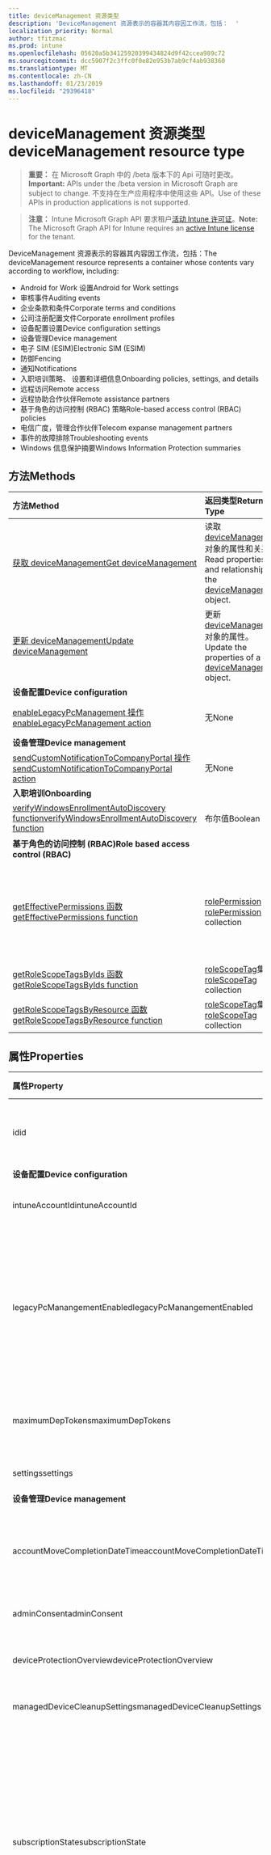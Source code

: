 ```yaml
---
title: deviceManagement 资源类型
description: 'DeviceManagement 资源表示的容器其内容因工作流，包括：  '
localization_priority: Normal
author: tfitzmac
ms.prod: intune
ms.openlocfilehash: 05620a5b34125920399434824d9f42ccea989c72
ms.sourcegitcommit: dcc5907f2c3ffc0f0e82e953b7ab9cf4ab938360
ms.translationtype: MT
ms.contentlocale: zh-CN
ms.lasthandoff: 01/23/2019
ms.locfileid: "29396418"
---
```

# <a name="devicemanagement-resource-type"></a><span data-ttu-id="e0e7d-103">deviceManagement 资源类型</span><span class="sxs-lookup"><span data-stu-id="e0e7d-103">deviceManagement resource type</span></span>

> <span data-ttu-id="e0e7d-104">**重要：** 在 Microsoft Graph 中的 /beta 版本下的 Api 可随时更改。</span><span class="sxs-lookup"><span data-stu-id="e0e7d-104">**Important:** APIs under the /beta version in Microsoft Graph are subject to change.</span></span> <span data-ttu-id="e0e7d-105">不支持在生产应用程序中使用这些 API。</span><span class="sxs-lookup"><span data-stu-id="e0e7d-105">Use of these APIs in production applications is not supported.</span></span>

> <span data-ttu-id="e0e7d-106">**注意：** Intune Microsoft Graph API 要求租户[活动 Intune 许可证](https://go.microsoft.com/fwlink/?linkid=839381)。</span><span class="sxs-lookup"><span data-stu-id="e0e7d-106">**Note:** The Microsoft Graph API for Intune requires an [active Intune license](https://go.microsoft.com/fwlink/?linkid=839381) for the tenant.</span></span>

<span data-ttu-id="e0e7d-107">DeviceManagement 资源表示的容器其内容因工作流，包括：</span><span class="sxs-lookup"><span data-stu-id="e0e7d-107">The deviceManagement resource represents a container whose contents vary according to workflow, including:</span></span>  

- <span data-ttu-id="e0e7d-108">Android for Work 设置</span><span class="sxs-lookup"><span data-stu-id="e0e7d-108">Android for Work settings</span></span>
- <span data-ttu-id="e0e7d-109">审核事件</span><span class="sxs-lookup"><span data-stu-id="e0e7d-109">Auditing events</span></span>
- <span data-ttu-id="e0e7d-110">企业条款和条件</span><span class="sxs-lookup"><span data-stu-id="e0e7d-110">Corporate terms and conditions</span></span> 
- <span data-ttu-id="e0e7d-111">公司注册配置文件</span><span class="sxs-lookup"><span data-stu-id="e0e7d-111">Corporate enrollment profiles</span></span>
- <span data-ttu-id="e0e7d-112">设备配置设置</span><span class="sxs-lookup"><span data-stu-id="e0e7d-112">Device configuration settings</span></span>
- <span data-ttu-id="e0e7d-113">设备管理</span><span class="sxs-lookup"><span data-stu-id="e0e7d-113">Device management</span></span>
- <span data-ttu-id="e0e7d-114">电子 SIM (ESIM)</span><span class="sxs-lookup"><span data-stu-id="e0e7d-114">Electronic SIM (ESIM)</span></span>
- <span data-ttu-id="e0e7d-115">防御</span><span class="sxs-lookup"><span data-stu-id="e0e7d-115">Fencing</span></span>
- <span data-ttu-id="e0e7d-116">通知</span><span class="sxs-lookup"><span data-stu-id="e0e7d-116">Notifications</span></span>
- <span data-ttu-id="e0e7d-117">入职培训策略、 设置和详细信息</span><span class="sxs-lookup"><span data-stu-id="e0e7d-117">Onboarding policies, settings, and details</span></span>
- <span data-ttu-id="e0e7d-118">远程访问</span><span class="sxs-lookup"><span data-stu-id="e0e7d-118">Remote access</span></span>
- <span data-ttu-id="e0e7d-119">远程协助合作伙伴</span><span class="sxs-lookup"><span data-stu-id="e0e7d-119">Remote assistance partners</span></span>
- <span data-ttu-id="e0e7d-120">基于角色的访问控制 (RBAC) 策略</span><span class="sxs-lookup"><span data-stu-id="e0e7d-120">Role-based access control (RBAC) policies</span></span>
- <span data-ttu-id="e0e7d-121">电信广度，管理合作伙伴</span><span class="sxs-lookup"><span data-stu-id="e0e7d-121">Telecom expanse management partners</span></span>
- <span data-ttu-id="e0e7d-122">事件的故障排除</span><span class="sxs-lookup"><span data-stu-id="e0e7d-122">Troubleshooting events</span></span>
- <span data-ttu-id="e0e7d-123">Windows 信息保护摘要</span><span class="sxs-lookup"><span data-stu-id="e0e7d-123">Windows Information Protection summaries</span></span>

## <a name="methods"></a><span data-ttu-id="e0e7d-124">方法</span><span class="sxs-lookup"><span data-stu-id="e0e7d-124">Methods</span></span>
|<span data-ttu-id="e0e7d-125">方法</span><span class="sxs-lookup"><span data-stu-id="e0e7d-125">Method</span></span>|<span data-ttu-id="e0e7d-126">返回类型</span><span class="sxs-lookup"><span data-stu-id="e0e7d-126">Return Type</span></span>|<span data-ttu-id="e0e7d-127">说明</span><span class="sxs-lookup"><span data-stu-id="e0e7d-127">Description</span></span>|
|:---|:---|:---|
|[<span data-ttu-id="e0e7d-128">获取 deviceManagement</span><span class="sxs-lookup"><span data-stu-id="e0e7d-128">Get deviceManagement</span></span>](../api/intune-shared-devicemanagement-get.md)|<span data-ttu-id="e0e7d-129">读取 [deviceManagement](../resources/intune-shared-devicemanagement.md) 对象的属性和关系。</span><span class="sxs-lookup"><span data-stu-id="e0e7d-129">Read properties and relationships of the [deviceManagement](../resources/intune-shared-devicemanagement.md) object.</span></span>|
|[<span data-ttu-id="e0e7d-130">更新 deviceManagement</span><span class="sxs-lookup"><span data-stu-id="e0e7d-130">Update deviceManagement</span></span>](../api/intune-shared-devicemanagement-update.md)|<span data-ttu-id="e0e7d-131">更新 [deviceManagement](../resources/intune-shared-devicemanagement.md) 对象的属性。</span><span class="sxs-lookup"><span data-stu-id="e0e7d-131">Update the properties of a [deviceManagement](../resources/intune-shared-devicemanagement.md) object.</span></span>|
|<span data-ttu-id="e0e7d-132">**设备配置**</span><span class="sxs-lookup"><span data-stu-id="e0e7d-132">**Device configuration**</span></span>|
|[<span data-ttu-id="e0e7d-133">enableLegacyPcManagement 操作</span><span class="sxs-lookup"><span data-stu-id="e0e7d-133">enableLegacyPcManagement action</span></span>](../api/intune-shared-devicemanagement-enablelegacypcmanagement.md)|<span data-ttu-id="e0e7d-134">无</span><span class="sxs-lookup"><span data-stu-id="e0e7d-134">None</span></span>|<span data-ttu-id="e0e7d-135">尚未记录</span><span class="sxs-lookup"><span data-stu-id="e0e7d-135">Not yet documented</span></span>|
|<span data-ttu-id="e0e7d-136">**设备管理**</span><span class="sxs-lookup"><span data-stu-id="e0e7d-136">**Device management**</span></span>|
|[<span data-ttu-id="e0e7d-137">sendCustomNotificationToCompanyPortal 操作</span><span class="sxs-lookup"><span data-stu-id="e0e7d-137">sendCustomNotificationToCompanyPortal action</span></span>](../api/intune-shared-devicemanagement-sendcustomnotificationtocompanyportal.md)|<span data-ttu-id="e0e7d-138">无</span><span class="sxs-lookup"><span data-stu-id="e0e7d-138">None</span></span>|<span data-ttu-id="e0e7d-139">尚未记录</span><span class="sxs-lookup"><span data-stu-id="e0e7d-139">Not yet documented</span></span>|
|<span data-ttu-id="e0e7d-140">**入职培训**</span><span class="sxs-lookup"><span data-stu-id="e0e7d-140">**Onboarding**</span></span>|
|[<span data-ttu-id="e0e7d-141">verifyWindowsEnrollmentAutoDiscovery function</span><span class="sxs-lookup"><span data-stu-id="e0e7d-141">verifyWindowsEnrollmentAutoDiscovery function</span></span>](../api/intune-shared-devicemanagement-verifywindowsenrollmentautodiscovery.md)|<span data-ttu-id="e0e7d-142">布尔值</span><span class="sxs-lookup"><span data-stu-id="e0e7d-142">Boolean</span></span>|<span data-ttu-id="e0e7d-143">尚未记录</span><span class="sxs-lookup"><span data-stu-id="e0e7d-143">Not yet documented</span></span>|
|<span data-ttu-id="e0e7d-144">**基于角色的访问控制 (RBAC)**</span><span class="sxs-lookup"><span data-stu-id="e0e7d-144">**Role based access control (RBAC)**</span></span>|
|[<span data-ttu-id="e0e7d-145">getEffectivePermissions 函数</span><span class="sxs-lookup"><span data-stu-id="e0e7d-145">getEffectivePermissions function</span></span>](../api/intune-shared-devicemanagement-geteffectivepermissions.md)|<span data-ttu-id="e0e7d-146">[rolePermission](../resources/intune-rbac-rolepermission.md) 集合</span><span class="sxs-lookup"><span data-stu-id="e0e7d-146">[rolePermission](../resources/intune-rbac-rolepermission.md) collection</span></span>|<span data-ttu-id="e0e7d-147">检索当前验证的用户的有效权限</span><span class="sxs-lookup"><span data-stu-id="e0e7d-147">Retrieves the effective permissions of the currently authenticated user</span></span>|
|[<span data-ttu-id="e0e7d-148">getRoleScopeTagsByIds 函数</span><span class="sxs-lookup"><span data-stu-id="e0e7d-148">getRoleScopeTagsByIds function</span></span>](../api/intune-shared-devicemanagement-getrolescopetagsbyids.md)|<span data-ttu-id="e0e7d-149">[roleScopeTag](../resources/intune-rbac-rolescopetag.md)集合</span><span class="sxs-lookup"><span data-stu-id="e0e7d-149">[roleScopeTag](../resources/intune-rbac-rolescopetag.md) collection</span></span>|<span data-ttu-id="e0e7d-150">尚未记录</span><span class="sxs-lookup"><span data-stu-id="e0e7d-150">Not yet documented</span></span>|
|[<span data-ttu-id="e0e7d-151">getRoleScopeTagsByResource 函数</span><span class="sxs-lookup"><span data-stu-id="e0e7d-151">getRoleScopeTagsByResource function</span></span>](../api/intune-shared-devicemanagement-getrolescopetagsbyresource.md)|<span data-ttu-id="e0e7d-152">[roleScopeTag](../resources/intune-rbac-rolescopetag.md)集合</span><span class="sxs-lookup"><span data-stu-id="e0e7d-152">[roleScopeTag](../resources/intune-rbac-rolescopetag.md) collection</span></span>|<span data-ttu-id="e0e7d-153">尚未记录</span><span class="sxs-lookup"><span data-stu-id="e0e7d-153">Not yet documented</span></span>|


## <a name="properties"></a><span data-ttu-id="e0e7d-154">属性</span><span class="sxs-lookup"><span data-stu-id="e0e7d-154">Properties</span></span>
|<span data-ttu-id="e0e7d-155">属性</span><span class="sxs-lookup"><span data-stu-id="e0e7d-155">Property</span></span>|<span data-ttu-id="e0e7d-156">类型</span><span class="sxs-lookup"><span data-stu-id="e0e7d-156">Type</span></span>|<span data-ttu-id="e0e7d-157">说明</span><span class="sxs-lookup"><span data-stu-id="e0e7d-157">Description</span></span>|
|:---|:---|:---|
|<span data-ttu-id="e0e7d-158">id</span><span class="sxs-lookup"><span data-stu-id="e0e7d-158">id</span></span>|<span data-ttu-id="e0e7d-159">String</span><span class="sxs-lookup"><span data-stu-id="e0e7d-159">String</span></span>|<span data-ttu-id="e0e7d-160">与设备关联的唯一标识符。</span><span class="sxs-lookup"><span data-stu-id="e0e7d-160">Unique identifier associated with the device.</span></span>|
|<span data-ttu-id="e0e7d-161">**设备配置**</span><span class="sxs-lookup"><span data-stu-id="e0e7d-161">**Device configuration**</span></span>|
|<span data-ttu-id="e0e7d-162">intuneAccountId</span><span class="sxs-lookup"><span data-stu-id="e0e7d-162">intuneAccountId</span></span>|<span data-ttu-id="e0e7d-163">Guid</span><span class="sxs-lookup"><span data-stu-id="e0e7d-163">Guid</span></span>|<span data-ttu-id="e0e7d-164">Intune 帐户 ID 给定租户</span><span class="sxs-lookup"><span data-stu-id="e0e7d-164">Intune Account ID for given tenant</span></span>|
|<span data-ttu-id="e0e7d-165">legacyPcManangementEnabled</span><span class="sxs-lookup"><span data-stu-id="e0e7d-165">legacyPcManangementEnabled</span></span>|<span data-ttu-id="e0e7d-166">Boolean</span><span class="sxs-lookup"><span data-stu-id="e0e7d-166">Boolean</span></span>|<span data-ttu-id="e0e7d-167">若要启用非 MDM 属性托管旧 PC 管理此帐户。</span><span class="sxs-lookup"><span data-stu-id="e0e7d-167">The property to enable Non-MDM managed legacy PC management for this account.</span></span> <span data-ttu-id="e0e7d-168">此属性是只读的。</span><span class="sxs-lookup"><span data-stu-id="e0e7d-168">This property is read-only.</span></span>|
|<span data-ttu-id="e0e7d-169">maximumDepTokens</span><span class="sxs-lookup"><span data-stu-id="e0e7d-169">maximumDepTokens</span></span>|<span data-ttu-id="e0e7d-170">Int32</span><span class="sxs-lookup"><span data-stu-id="e0e7d-170">Int32</span></span>|<span data-ttu-id="e0e7d-171">允许每个租户的 DEP 令牌的最大数量。</span><span class="sxs-lookup"><span data-stu-id="e0e7d-171">Maximum number of DEP tokens allowed per-tenant.</span></span>|
|<span data-ttu-id="e0e7d-172">settings</span><span class="sxs-lookup"><span data-stu-id="e0e7d-172">settings</span></span>|[<span data-ttu-id="e0e7d-173">deviceManagementSettings</span><span class="sxs-lookup"><span data-stu-id="e0e7d-173">deviceManagementSettings</span></span>](../resources/intune-deviceconfig-devicemanagementsettings.md)|<span data-ttu-id="e0e7d-174">帐户级别设置。</span><span class="sxs-lookup"><span data-stu-id="e0e7d-174">Account level settings.</span></span>|
|<span data-ttu-id="e0e7d-175">**设备管理**</span><span class="sxs-lookup"><span data-stu-id="e0e7d-175">**Device management**</span></span>|
|<span data-ttu-id="e0e7d-176">accountMoveCompletionDateTime</span><span class="sxs-lookup"><span data-stu-id="e0e7d-176">accountMoveCompletionDateTime</span></span>|<span data-ttu-id="e0e7d-177">DateTimeOffset</span><span class="sxs-lookup"><span data-stu-id="e0e7d-177">DateTimeOffset</span></span>|<span data-ttu-id="e0e7d-178">日期 & 时间时 scaleunits 之间移动租户数据。</span><span class="sxs-lookup"><span data-stu-id="e0e7d-178">The date & time when tenant data moved between scaleunits.</span></span>|
|<span data-ttu-id="e0e7d-179">adminConsent</span><span class="sxs-lookup"><span data-stu-id="e0e7d-179">adminConsent</span></span>|[<span data-ttu-id="e0e7d-180">adminConsent</span><span class="sxs-lookup"><span data-stu-id="e0e7d-180">adminConsent</span></span>](../resources/intune-devices-adminconsent.md)|<span data-ttu-id="e0e7d-181">管理许可信息。</span><span class="sxs-lookup"><span data-stu-id="e0e7d-181">Admin consent information.</span></span>|
|<span data-ttu-id="e0e7d-182">deviceProtectionOverview</span><span class="sxs-lookup"><span data-stu-id="e0e7d-182">deviceProtectionOverview</span></span>|[<span data-ttu-id="e0e7d-183">deviceProtectionOverview</span><span class="sxs-lookup"><span data-stu-id="e0e7d-183">deviceProtectionOverview</span></span>](../resources/intune-devices-deviceprotectionoverview.md)|<span data-ttu-id="e0e7d-184">设备 protection overview。</span><span class="sxs-lookup"><span data-stu-id="e0e7d-184">Device protection overview.</span></span>|
|<span data-ttu-id="e0e7d-185">managedDeviceCleanupSettings</span><span class="sxs-lookup"><span data-stu-id="e0e7d-185">managedDeviceCleanupSettings</span></span>|[<span data-ttu-id="e0e7d-186">managedDeviceCleanupSettings</span><span class="sxs-lookup"><span data-stu-id="e0e7d-186">managedDeviceCleanupSettings</span></span>](../resources/intune-devices-manageddevicecleanupsettings.md)|<span data-ttu-id="e0e7d-187">设备清理规则</span><span class="sxs-lookup"><span data-stu-id="e0e7d-187">Device cleanup rule</span></span>|
|<span data-ttu-id="e0e7d-188">subscriptionState</span><span class="sxs-lookup"><span data-stu-id="e0e7d-188">subscriptionState</span></span>|[<span data-ttu-id="e0e7d-189">deviceManagementSubscriptionState</span><span class="sxs-lookup"><span data-stu-id="e0e7d-189">deviceManagementSubscriptionState</span></span>](../resources/intune-devices-devicemanagementsubscriptionstate.md)|<span data-ttu-id="e0e7d-190">租户移动设备管理订阅状态。</span><span class="sxs-lookup"><span data-stu-id="e0e7d-190">Tenant mobile device management subscription state.</span></span> <span data-ttu-id="e0e7d-191">可取值为：`pending`、`active`、`warning`、`disabled`、`deleted`、`blocked`、`lockedOut`。</span><span class="sxs-lookup"><span data-stu-id="e0e7d-191">Possible values are: `pending`, `active`, `warning`, `disabled`, `deleted`, `blocked`, `lockedOut`.</span></span>|
|<span data-ttu-id="e0e7d-192">订阅</span><span class="sxs-lookup"><span data-stu-id="e0e7d-192">subscriptions</span></span>|[<span data-ttu-id="e0e7d-193">deviceManagementSubscriptions</span><span class="sxs-lookup"><span data-stu-id="e0e7d-193">deviceManagementSubscriptions</span></span>](../resources/intune-devices-devicemanagementsubscriptions.md)|<span data-ttu-id="e0e7d-194">租户的订阅。</span><span class="sxs-lookup"><span data-stu-id="e0e7d-194">Tenant's Subscription.</span></span> <span data-ttu-id="e0e7d-195">可取值为：`none`、`intune`、`office365`、`intunePremium`、`intune_EDU`、`intune_SMB`。</span><span class="sxs-lookup"><span data-stu-id="e0e7d-195">Possible values are: `none`, `intune`, `office365`, `intunePremium`, `intune_EDU`, `intune_SMB`.</span></span>|
|<span data-ttu-id="e0e7d-196">windowsMalwareOverview</span><span class="sxs-lookup"><span data-stu-id="e0e7d-196">windowsMalwareOverview</span></span>|[<span data-ttu-id="e0e7d-197">windowsMalwareOverview</span><span class="sxs-lookup"><span data-stu-id="e0e7d-197">windowsMalwareOverview</span></span>](../resources/intune-devices-windowsmalwareoverview.md)|<span data-ttu-id="e0e7d-198">恶意软件 overview for windows 设备。</span><span class="sxs-lookup"><span data-stu-id="e0e7d-198">Malware overview for windows devices.</span></span>|
|<span data-ttu-id="e0e7d-199">**入职培训**</span><span class="sxs-lookup"><span data-stu-id="e0e7d-199">**Onboarding**</span></span>|
|<span data-ttu-id="e0e7d-200">intuneBrand</span><span class="sxs-lookup"><span data-stu-id="e0e7d-200">intuneBrand</span></span>|[<span data-ttu-id="e0e7d-201">intuneBrand</span><span class="sxs-lookup"><span data-stu-id="e0e7d-201">intuneBrand</span></span>](../resources/intune-onboarding-intunebrand.md)|<span data-ttu-id="e0e7d-202">intuneBrand 包含在自定义公司门户应用程序以及最终用户网页版门户的外观时使用的数据。</span><span class="sxs-lookup"><span data-stu-id="e0e7d-202">intuneBrand contains data which is used in customizing the appearance of the Company Portal applications as well as the end user web portal.</span></span>|

## <a name="relationships"></a><span data-ttu-id="e0e7d-203">关系</span><span class="sxs-lookup"><span data-stu-id="e0e7d-203">Relationships</span></span>
|<span data-ttu-id="e0e7d-204">关系</span><span class="sxs-lookup"><span data-stu-id="e0e7d-204">Relationship</span></span>|<span data-ttu-id="e0e7d-205">类型</span><span class="sxs-lookup"><span data-stu-id="e0e7d-205">Type</span></span>|<span data-ttu-id="e0e7d-206">说明&nbsp;&nbsp;&nbsp;&nbsp;&nbsp;&nbsp;&nbsp;</span><span class="sxs-lookup"><span data-stu-id="e0e7d-206">Description&nbsp;&nbsp;&nbsp;&nbsp;&nbsp;&nbsp;&nbsp;</span></span>|
|:---|:---|:---|
|<span data-ttu-id="e0e7d-207">**用于 android**</span><span class="sxs-lookup"><span data-stu-id="e0e7d-207">**Android for Work**</span></span>|
|<span data-ttu-id="e0e7d-208">androidDeviceOwnerEnrollmentProfiles</span><span class="sxs-lookup"><span data-stu-id="e0e7d-208">androidDeviceOwnerEnrollmentProfiles</span></span>|<span data-ttu-id="e0e7d-209">[androidDeviceOwnerEnrollmentProfile](../resources/intune-androidforwork-androiddeviceownerenrollmentprofile.md)集合</span><span class="sxs-lookup"><span data-stu-id="e0e7d-209">[androidDeviceOwnerEnrollmentProfile](../resources/intune-androidforwork-androiddeviceownerenrollmentprofile.md) collection</span></span>|<span data-ttu-id="e0e7d-210">Android 设备所有者注册配置文件实体。</span><span class="sxs-lookup"><span data-stu-id="e0e7d-210">Android device owner enrollment profile entities.</span></span>|
|<span data-ttu-id="e0e7d-211">androidForWorkAppConfigurationSchemas</span><span class="sxs-lookup"><span data-stu-id="e0e7d-211">androidForWorkAppConfigurationSchemas</span></span>|<span data-ttu-id="e0e7d-212">[androidForWorkAppConfigurationSchema](../resources/intune-androidforwork-androidforworkappconfigurationschema.md) 集合</span><span class="sxs-lookup"><span data-stu-id="e0e7d-212">[androidForWorkAppConfigurationSchema](../resources/intune-androidforwork-androidforworkappconfigurationschema.md) collection</span></span>|<span data-ttu-id="e0e7d-213">Android for Work 应用配置架构实体。</span><span class="sxs-lookup"><span data-stu-id="e0e7d-213">Android for Work app configuration schema entities.</span></span>|
|<span data-ttu-id="e0e7d-214">androidForWorkEnrollmentProfiles</span><span class="sxs-lookup"><span data-stu-id="e0e7d-214">androidForWorkEnrollmentProfiles</span></span>|<span data-ttu-id="e0e7d-215">[androidForWorkEnrollmentProfile](../resources/intune-androidforwork-androidforworkenrollmentprofile.md) 集合</span><span class="sxs-lookup"><span data-stu-id="e0e7d-215">[androidForWorkEnrollmentProfile](../resources/intune-androidforwork-androidforworkenrollmentprofile.md) collection</span></span>|<span data-ttu-id="e0e7d-216">Android for Work 注册配置文件实体。</span><span class="sxs-lookup"><span data-stu-id="e0e7d-216">Android for Work enrollment profile entities.</span></span>|
|<span data-ttu-id="e0e7d-217">androidForWorkSettings</span><span class="sxs-lookup"><span data-stu-id="e0e7d-217">androidForWorkSettings</span></span>|[<span data-ttu-id="e0e7d-218">androidForWorkSettings</span><span class="sxs-lookup"><span data-stu-id="e0e7d-218">androidForWorkSettings</span></span>](../resources/intune-androidforwork-androidforworksettings.md)|<span data-ttu-id="e0e7d-219">Android for Work 设置单例实体。</span><span class="sxs-lookup"><span data-stu-id="e0e7d-219">The singleton Android for Work settings entity.</span></span>|
|<span data-ttu-id="e0e7d-220">androidManagedStoreAccountEnterpriseSettings</span><span class="sxs-lookup"><span data-stu-id="e0e7d-220">androidManagedStoreAccountEnterpriseSettings</span></span>|[<span data-ttu-id="e0e7d-221">androidManagedStoreAccountEnterpriseSettings</span><span class="sxs-lookup"><span data-stu-id="e0e7d-221">androidManagedStoreAccountEnterpriseSettings</span></span>](../resources/intune-androidforwork-androidmanagedstoreaccountenterprisesettings.md)|<span data-ttu-id="e0e7d-222">Android 托管 singleton 存储帐户企业设置实体。</span><span class="sxs-lookup"><span data-stu-id="e0e7d-222">The singleton Android managed store account enterprise settings entity.</span></span>|
|<span data-ttu-id="e0e7d-223">androidManagedStoreAppConfigurationSchemas</span><span class="sxs-lookup"><span data-stu-id="e0e7d-223">androidManagedStoreAppConfigurationSchemas</span></span>|<span data-ttu-id="e0e7d-224">[androidManagedStoreAppConfigurationSchema](../resources/intune-androidforwork-androidmanagedstoreappconfigurationschema.md)集合</span><span class="sxs-lookup"><span data-stu-id="e0e7d-224">[androidManagedStoreAppConfigurationSchema](../resources/intune-androidforwork-androidmanagedstoreappconfigurationschema.md) collection</span></span>|<span data-ttu-id="e0e7d-225">Android 企业应用程序配置架构实体。</span><span class="sxs-lookup"><span data-stu-id="e0e7d-225">Android Enterprise app configuration schema entities.</span></span>|
|<span data-ttu-id="e0e7d-226">**审核**</span><span class="sxs-lookup"><span data-stu-id="e0e7d-226">**Auditing**</span></span>|
|<span data-ttu-id="e0e7d-227">auditEvents</span><span class="sxs-lookup"><span data-stu-id="e0e7d-227">auditEvents</span></span>|<span data-ttu-id="e0e7d-228">[auditEvent](../resources/intune-auditing-auditevent.md) 集合</span><span class="sxs-lookup"><span data-stu-id="e0e7d-228">[auditEvent](../resources/intune-auditing-auditevent.md) collection</span></span>|<span data-ttu-id="e0e7d-229">审核事件</span><span class="sxs-lookup"><span data-stu-id="e0e7d-229">The Audit Events</span></span>|
|<span data-ttu-id="e0e7d-230">**公司术语**</span><span class="sxs-lookup"><span data-stu-id="e0e7d-230">**Company terms**</span></span>|
|<span data-ttu-id="e0e7d-231">termsAndConditions</span><span class="sxs-lookup"><span data-stu-id="e0e7d-231">termsAndConditions</span></span>|<span data-ttu-id="e0e7d-232">[termsAndConditions](../resources/intune-companyterms-termsandconditions.md) 集合</span><span class="sxs-lookup"><span data-stu-id="e0e7d-232">[termsAndConditions](../resources/intune-companyterms-termsandconditions.md) collection</span></span>|<span data-ttu-id="e0e7d-233">与公司的设备管理关联的条款和条件。</span><span class="sxs-lookup"><span data-stu-id="e0e7d-233">The terms and conditions associated with device management of the company.</span></span>|
|<span data-ttu-id="e0e7d-234">**公司注册**</span><span class="sxs-lookup"><span data-stu-id="e0e7d-234">**Corporate enrollment**</span></span>|
|<span data-ttu-id="e0e7d-235">enrollmentProfiles</span><span class="sxs-lookup"><span data-stu-id="e0e7d-235">enrollmentProfiles</span></span>|<span data-ttu-id="e0e7d-236">[enrollmentProfile](../resources/intune-enrollment-enrollmentprofile.md)集合</span><span class="sxs-lookup"><span data-stu-id="e0e7d-236">[enrollmentProfile](../resources/intune-enrollment-enrollmentprofile.md) collection</span></span>|<span data-ttu-id="e0e7d-237">注册配置文件。</span><span class="sxs-lookup"><span data-stu-id="e0e7d-237">The enrollment profiles.</span></span>|
|<span data-ttu-id="e0e7d-238">importedAppleDeviceIdentities</span><span class="sxs-lookup"><span data-stu-id="e0e7d-238">importedAppleDeviceIdentities</span></span>|<span data-ttu-id="e0e7d-239">[importedAppleDeviceIdentity](../resources/intune-enrollment-importedappledeviceidentity.md)集合</span><span class="sxs-lookup"><span data-stu-id="e0e7d-239">[importedAppleDeviceIdentity](../resources/intune-enrollment-importedappledeviceidentity.md) collection</span></span>|<span data-ttu-id="e0e7d-240">导入的 Apple 设备标识。</span><span class="sxs-lookup"><span data-stu-id="e0e7d-240">The imported Apple device identities.</span></span>|
|<span data-ttu-id="e0e7d-241">importedDeviceIdentities</span><span class="sxs-lookup"><span data-stu-id="e0e7d-241">importedDeviceIdentities</span></span>|<span data-ttu-id="e0e7d-242">[importedDeviceIdentity](../resources/intune-enrollment-importeddeviceidentity.md)集合</span><span class="sxs-lookup"><span data-stu-id="e0e7d-242">[importedDeviceIdentity](../resources/intune-enrollment-importeddeviceidentity.md) collection</span></span>|<span data-ttu-id="e0e7d-243">导入的设备标识。</span><span class="sxs-lookup"><span data-stu-id="e0e7d-243">The imported device identities.</span></span>|
|<span data-ttu-id="e0e7d-244">**设备配置**</span><span class="sxs-lookup"><span data-stu-id="e0e7d-244">**Device configuration**</span></span>|
|<span data-ttu-id="e0e7d-245">advancedThreatProtectionOnboardingStateSummary</span><span class="sxs-lookup"><span data-stu-id="e0e7d-245">advancedThreatProtectionOnboardingStateSummary</span></span>|[<span data-ttu-id="e0e7d-246">advancedThreatProtectionOnboardingStateSummary</span><span class="sxs-lookup"><span data-stu-id="e0e7d-246">advancedThreatProtectionOnboardingStateSummary</span></span>](../resources/intune-deviceconfig-advancedthreatprotectiononboardingstatesummary.md)|<span data-ttu-id="e0e7d-247">此帐户 ATP 入职培训状态摘要状态。</span><span class="sxs-lookup"><span data-stu-id="e0e7d-247">The summary state of ATP onboarding state for this account.</span></span>|
|<span data-ttu-id="e0e7d-248">cartToClassAssociations</span><span class="sxs-lookup"><span data-stu-id="e0e7d-248">cartToClassAssociations</span></span>|<span data-ttu-id="e0e7d-249">[cartToClassAssociation](../resources/intune-deviceconfig-carttoclassassociation.md)集合</span><span class="sxs-lookup"><span data-stu-id="e0e7d-249">[cartToClassAssociation](../resources/intune-deviceconfig-carttoclassassociation.md) collection</span></span>|<span data-ttu-id="e0e7d-250">类关联到购物车。</span><span class="sxs-lookup"><span data-stu-id="e0e7d-250">The Cart To Class Associations.</span></span>|
|<span data-ttu-id="e0e7d-251">deviceCompliancePolicies</span><span class="sxs-lookup"><span data-stu-id="e0e7d-251">deviceCompliancePolicies</span></span>|<span data-ttu-id="e0e7d-252">[deviceCompliancePolicy](../resources/intune-deviceconfig-devicecompliancepolicy.md) 集合</span><span class="sxs-lookup"><span data-stu-id="e0e7d-252">[deviceCompliancePolicy](../resources/intune-deviceconfig-devicecompliancepolicy.md) collection</span></span>|<span data-ttu-id="e0e7d-253">设备符合性策略。</span><span class="sxs-lookup"><span data-stu-id="e0e7d-253">The device compliance policies.</span></span>|
|<span data-ttu-id="e0e7d-254">deviceCompliancePolicyDeviceStateSummary</span><span class="sxs-lookup"><span data-stu-id="e0e7d-254">deviceCompliancePolicyDeviceStateSummary</span></span>|[<span data-ttu-id="e0e7d-255">deviceCompliancePolicyDeviceStateSummary</span><span class="sxs-lookup"><span data-stu-id="e0e7d-255">deviceCompliancePolicyDeviceStateSummary</span></span>](../resources/intune-deviceconfig-devicecompliancepolicydevicestatesummary.md)|<span data-ttu-id="e0e7d-256">此帐户的设备符合性状态摘要。</span><span class="sxs-lookup"><span data-stu-id="e0e7d-256">The device compliance state summary for this account.</span></span>|
|<span data-ttu-id="e0e7d-257">deviceCompliancePolicySettingStateSummaries</span><span class="sxs-lookup"><span data-stu-id="e0e7d-257">deviceCompliancePolicySettingStateSummaries</span></span>|<span data-ttu-id="e0e7d-258">[deviceCompliancePolicySettingStateSummary](../resources/intune-deviceconfig-devicecompliancepolicysettingstatesummary.md) 集合</span><span class="sxs-lookup"><span data-stu-id="e0e7d-258">[deviceCompliancePolicySettingStateSummary](../resources/intune-deviceconfig-devicecompliancepolicysettingstatesummary.md) collection</span></span>|<span data-ttu-id="e0e7d-259">此帐户的符合性设置的摘要状态。</span><span class="sxs-lookup"><span data-stu-id="e0e7d-259">The summary states of compliance policy settings for this account.</span></span>|
|<span data-ttu-id="e0e7d-260">deviceConfigurationConflictSummary</span><span class="sxs-lookup"><span data-stu-id="e0e7d-260">deviceConfigurationConflictSummary</span></span>|<span data-ttu-id="e0e7d-261">[deviceConfigurationConflictSummary](../resources/intune-deviceconfig-deviceconfigurationconflictsummary.md)集合</span><span class="sxs-lookup"><span data-stu-id="e0e7d-261">[deviceConfigurationConflictSummary](../resources/intune-deviceconfig-deviceconfigurationconflictsummary.md) collection</span></span>|<span data-ttu-id="e0e7d-262">此帐户的冲突状态中的策略的摘要。</span><span class="sxs-lookup"><span data-stu-id="e0e7d-262">Summary of policies in conflict state for this account.</span></span>|
|<span data-ttu-id="e0e7d-263">deviceConfigurationDeviceStateSummaries</span><span class="sxs-lookup"><span data-stu-id="e0e7d-263">deviceConfigurationDeviceStateSummaries</span></span>|[<span data-ttu-id="e0e7d-264">deviceConfigurationDeviceStateSummary</span><span class="sxs-lookup"><span data-stu-id="e0e7d-264">deviceConfigurationDeviceStateSummary</span></span>](../resources/intune-deviceconfig-deviceconfigurationdevicestatesummary.md)|<span data-ttu-id="e0e7d-265">此帐户的设备配置设备状态摘要。</span><span class="sxs-lookup"><span data-stu-id="e0e7d-265">The device configuration device state summary for this account.</span></span>|
|<span data-ttu-id="e0e7d-266">deviceConfigurationRestrictedAppsViolations</span><span class="sxs-lookup"><span data-stu-id="e0e7d-266">deviceConfigurationRestrictedAppsViolations</span></span>|<span data-ttu-id="e0e7d-267">[restrictedAppsViolation](../resources/intune-deviceconfig-restrictedappsviolation.md)集合</span><span class="sxs-lookup"><span data-stu-id="e0e7d-267">[restrictedAppsViolation](../resources/intune-deviceconfig-restrictedappsviolation.md) collection</span></span>|<span data-ttu-id="e0e7d-268">限制为此帐户的应用程序冲突。</span><span class="sxs-lookup"><span data-stu-id="e0e7d-268">Restricted apps violations for this account.</span></span>|
|<span data-ttu-id="e0e7d-269">deviceConfigurations</span><span class="sxs-lookup"><span data-stu-id="e0e7d-269">deviceConfigurations</span></span>|<span data-ttu-id="e0e7d-270">[deviceConfiguration](../resources/intune-deviceconfig-deviceconfiguration.md) 集合</span><span class="sxs-lookup"><span data-stu-id="e0e7d-270">[deviceConfiguration](../resources/intune-deviceconfig-deviceconfiguration.md) collection</span></span>|<span data-ttu-id="e0e7d-271">设备配置。</span><span class="sxs-lookup"><span data-stu-id="e0e7d-271">The device configurations.</span></span>|
|<span data-ttu-id="e0e7d-272">deviceConfigurationUserStateSummaries</span><span class="sxs-lookup"><span data-stu-id="e0e7d-272">deviceConfigurationUserStateSummaries</span></span>|[<span data-ttu-id="e0e7d-273">deviceConfigurationUserStateSummary</span><span class="sxs-lookup"><span data-stu-id="e0e7d-273">deviceConfigurationUserStateSummary</span></span>](../resources/intune-deviceconfig-deviceconfigurationuserstatesummary.md)|<span data-ttu-id="e0e7d-274">设备配置用户状态为此帐户摘要。</span><span class="sxs-lookup"><span data-stu-id="e0e7d-274">The device configuration user state summary for this account.</span></span>|
|<span data-ttu-id="e0e7d-275">iosUpdateStatuses</span><span class="sxs-lookup"><span data-stu-id="e0e7d-275">iosUpdateStatuses</span></span>|<span data-ttu-id="e0e7d-276">[iosUpdateDeviceStatus](../resources/intune-deviceconfig-iosupdatedevicestatus.md) 集合</span><span class="sxs-lookup"><span data-stu-id="e0e7d-276">[iosUpdateDeviceStatus](../resources/intune-deviceconfig-iosupdatedevicestatus.md) collection</span></span>|<span data-ttu-id="e0e7d-277">此帐户的 IOS 软件更新安装状态。</span><span class="sxs-lookup"><span data-stu-id="e0e7d-277">The IOS software update installation statuses for this account.</span></span>|
|<span data-ttu-id="e0e7d-278">ndesConnectors</span><span class="sxs-lookup"><span data-stu-id="e0e7d-278">ndesConnectors</span></span>|<span data-ttu-id="e0e7d-279">[ndesConnector](../resources/intune-deviceconfig-ndesconnector.md)集合</span><span class="sxs-lookup"><span data-stu-id="e0e7d-279">[ndesConnector](../resources/intune-deviceconfig-ndesconnector.md) collection</span></span>|<span data-ttu-id="e0e7d-280">此帐户 Ndes 连接器的集合。</span><span class="sxs-lookup"><span data-stu-id="e0e7d-280">The collection of Ndes connectors for this account.</span></span>|
|<span data-ttu-id="e0e7d-281">softwareUpdateStatusSummary</span><span class="sxs-lookup"><span data-stu-id="e0e7d-281">softwareUpdateStatusSummary</span></span>|[<span data-ttu-id="e0e7d-282">softwareUpdateStatusSummary</span><span class="sxs-lookup"><span data-stu-id="e0e7d-282">softwareUpdateStatusSummary</span></span>](../resources/intune-deviceconfig-softwareupdatestatussummary.md)|<span data-ttu-id="e0e7d-283">软件更新状态摘要。</span><span class="sxs-lookup"><span data-stu-id="e0e7d-283">The software update status summary.</span></span>|
|<span data-ttu-id="e0e7d-284">**设备管理**</span><span class="sxs-lookup"><span data-stu-id="e0e7d-284">**Device management**</span></span>|
|<span data-ttu-id="e0e7d-285">applePushNotificationCertificate</span><span class="sxs-lookup"><span data-stu-id="e0e7d-285">applePushNotificationCertificate</span></span>|[<span data-ttu-id="e0e7d-286">applePushNotificationCertificate</span><span class="sxs-lookup"><span data-stu-id="e0e7d-286">applePushNotificationCertificate</span></span>](../resources/intune-devices-applepushnotificationcertificate.md)|<span data-ttu-id="e0e7d-287">Apple 推送通知证书。</span><span class="sxs-lookup"><span data-stu-id="e0e7d-287">Apple push notification certificate.</span></span>|
|<span data-ttu-id="e0e7d-288">dataSharingConsents</span><span class="sxs-lookup"><span data-stu-id="e0e7d-288">dataSharingConsents</span></span>|<span data-ttu-id="e0e7d-289">[dataSharingConsent](../resources/intune-devices-datasharingconsent.md)集合</span><span class="sxs-lookup"><span data-stu-id="e0e7d-289">[dataSharingConsent](../resources/intune-devices-datasharingconsent.md) collection</span></span>|<span data-ttu-id="e0e7d-290">数据共享同意。</span><span class="sxs-lookup"><span data-stu-id="e0e7d-290">Data sharing consents.</span></span>|
|<span data-ttu-id="e0e7d-291">detectedApps</span><span class="sxs-lookup"><span data-stu-id="e0e7d-291">detectedApps</span></span>|<span data-ttu-id="e0e7d-292">[detectedApp](../resources/intune-devices-detectedapp.md) 集合</span><span class="sxs-lookup"><span data-stu-id="e0e7d-292">[detectedApp](../resources/intune-devices-detectedapp.md) collection</span></span>|<span data-ttu-id="e0e7d-293">检测到与设备关联的应用的列表。</span><span class="sxs-lookup"><span data-stu-id="e0e7d-293">The list of detected apps associated with a device.</span></span>|
|<span data-ttu-id="e0e7d-294">deviceManagementScripts</span><span class="sxs-lookup"><span data-stu-id="e0e7d-294">deviceManagementScripts</span></span>|<span data-ttu-id="e0e7d-295">[deviceManagementScript](../resources/intune-devices-devicemanagementscript.md)集合</span><span class="sxs-lookup"><span data-stu-id="e0e7d-295">[deviceManagementScript](../resources/intune-devices-devicemanagementscript.md) collection</span></span>|<span data-ttu-id="e0e7d-296">设备管理脚本租户相关联的列表。</span><span class="sxs-lookup"><span data-stu-id="e0e7d-296">The list of device management scripts associated with the tenant.</span></span>|
|<span data-ttu-id="e0e7d-297">managedDeviceOverview</span><span class="sxs-lookup"><span data-stu-id="e0e7d-297">managedDeviceOverview</span></span>|[<span data-ttu-id="e0e7d-298">managedDeviceOverview</span><span class="sxs-lookup"><span data-stu-id="e0e7d-298">managedDeviceOverview</span></span>](../resources/intune-devices-manageddeviceoverview.md)|<span data-ttu-id="e0e7d-299">设备概述</span><span class="sxs-lookup"><span data-stu-id="e0e7d-299">Device overview</span></span>|
|<span data-ttu-id="e0e7d-300">managedDevices</span><span class="sxs-lookup"><span data-stu-id="e0e7d-300">managedDevices</span></span>|<span data-ttu-id="e0e7d-301">[managedDevice](../resources/intune-devices-manageddevice.md) 集合</span><span class="sxs-lookup"><span data-stu-id="e0e7d-301">[managedDevice](../resources/intune-devices-manageddevice.md) collection</span></span>|<span data-ttu-id="e0e7d-302">托管设备列表。</span><span class="sxs-lookup"><span data-stu-id="e0e7d-302">The list of managed devices.</span></span>|
|<span data-ttu-id="e0e7d-303">remoteActionAudits</span><span class="sxs-lookup"><span data-stu-id="e0e7d-303">remoteActionAudits</span></span>|<span data-ttu-id="e0e7d-304">[remoteActionAudit](../resources/intune-devices-remoteactionaudit.md)集合</span><span class="sxs-lookup"><span data-stu-id="e0e7d-304">[remoteActionAudit](../resources/intune-devices-remoteactionaudit.md) collection</span></span>|<span data-ttu-id="e0e7d-305">使用租户审核的设备远程操作的列表。</span><span class="sxs-lookup"><span data-stu-id="e0e7d-305">The list of device remote action audits with the tenant.</span></span>|
|<span data-ttu-id="e0e7d-306">windowsMalwareInformation</span><span class="sxs-lookup"><span data-stu-id="e0e7d-306">windowsMalwareInformation</span></span>|<span data-ttu-id="e0e7d-307">[windowsMalwareInformation](../resources/intune-devices-windowsmalwareinformation.md)集合</span><span class="sxs-lookup"><span data-stu-id="e0e7d-307">[windowsMalwareInformation](../resources/intune-devices-windowsmalwareinformation.md) collection</span></span>|<span data-ttu-id="e0e7d-308">受影响的恶意软件为租户中的列表。</span><span class="sxs-lookup"><span data-stu-id="e0e7d-308">The list of affected malware in the tenant.</span></span>|
|<span data-ttu-id="e0e7d-309">**注册**</span><span class="sxs-lookup"><span data-stu-id="e0e7d-309">**Enrollment**</span></span>|
|<span data-ttu-id="e0e7d-310">depOnboardingSettings</span><span class="sxs-lookup"><span data-stu-id="e0e7d-310">depOnboardingSettings</span></span>|<span data-ttu-id="e0e7d-311">[depOnboardingSetting](../resources/intune-enrollment-deponboardingsetting.md)集合</span><span class="sxs-lookup"><span data-stu-id="e0e7d-311">[depOnboardingSetting](../resources/intune-enrollment-deponboardingsetting.md) collection</span></span>|<span data-ttu-id="e0e7d-312">多个 DEP 标记每个租户的此集合。</span><span class="sxs-lookup"><span data-stu-id="e0e7d-312">This collections of multiple DEP tokens per-tenant.</span></span>|
|<span data-ttu-id="e0e7d-313">importedDeviceIdentities</span><span class="sxs-lookup"><span data-stu-id="e0e7d-313">importedDeviceIdentities</span></span>|<span data-ttu-id="e0e7d-314">[importedDeviceIdentity](../resources/intune-enrollment-importeddeviceidentity.md)集合</span><span class="sxs-lookup"><span data-stu-id="e0e7d-314">[importedDeviceIdentity](../resources/intune-enrollment-importeddeviceidentity.md) collection</span></span>|<span data-ttu-id="e0e7d-315">导入的设备标识。</span><span class="sxs-lookup"><span data-stu-id="e0e7d-315">The imported device identities.</span></span>|
|<span data-ttu-id="e0e7d-316">importedWindowsAutopilotDeviceIdentities</span><span class="sxs-lookup"><span data-stu-id="e0e7d-316">importedWindowsAutopilotDeviceIdentities</span></span>|<span data-ttu-id="e0e7d-317">[importedWindowsAutopilotDeviceIdentity](../resources/intune-enrollment-importedwindowsautopilotdeviceidentity.md) 集合</span><span class="sxs-lookup"><span data-stu-id="e0e7d-317">[importedWindowsAutopilotDeviceIdentity](../resources/intune-enrollment-importedwindowsautopilotdeviceidentity.md) collection</span></span>|<span data-ttu-id="e0e7d-318">导入的 Windows AutoPilot 设备的集合。</span><span class="sxs-lookup"><span data-stu-id="e0e7d-318">Collection of imported Windows autopilot devices.</span></span>|
|<span data-ttu-id="e0e7d-319">importedWindowsAutopilotDeviceIdentityUploads</span><span class="sxs-lookup"><span data-stu-id="e0e7d-319">importedWindowsAutopilotDeviceIdentityUploads</span></span>|<span data-ttu-id="e0e7d-320">[importedWindowsAutopilotDeviceIdentityUpload](../resources/intune-enrollment-importedwindowsautopilotdeviceidentityupload.md)集合</span><span class="sxs-lookup"><span data-stu-id="e0e7d-320">[importedWindowsAutopilotDeviceIdentityUpload](../resources/intune-enrollment-importedwindowsautopilotdeviceidentityupload.md) collection</span></span>|<span data-ttu-id="e0e7d-321">Windows 自动执行某些操作设备上载的集合。</span><span class="sxs-lookup"><span data-stu-id="e0e7d-321">Collection of Windows autopilot devices upload.</span></span>|
|<span data-ttu-id="e0e7d-322">windowsAutopilotDeploymentProfiles</span><span class="sxs-lookup"><span data-stu-id="e0e7d-322">windowsAutopilotDeploymentProfiles</span></span>|<span data-ttu-id="e0e7d-323">[windowsAutopilotDeploymentProfile](../resources/intune-enrollment-windowsautopilotdeploymentprofile.md)集合</span><span class="sxs-lookup"><span data-stu-id="e0e7d-323">[windowsAutopilotDeploymentProfile](../resources/intune-enrollment-windowsautopilotdeploymentprofile.md) collection</span></span>|<span data-ttu-id="e0e7d-324">Windows 自动试点部署配置文件</span><span class="sxs-lookup"><span data-stu-id="e0e7d-324">Windows auto pilot deployment profiles</span></span>|
|<span data-ttu-id="e0e7d-325">windowsAutopilotDeviceIdentities</span><span class="sxs-lookup"><span data-stu-id="e0e7d-325">windowsAutopilotDeviceIdentities</span></span>|<span data-ttu-id="e0e7d-326">[windowsAutopilotDeviceIdentity](../resources/intune-enrollment-windowsautopilotdeviceidentity.md)集合</span><span class="sxs-lookup"><span data-stu-id="e0e7d-326">[windowsAutopilotDeviceIdentity](../resources/intune-enrollment-windowsautopilotdeviceidentity.md) collection</span></span>|<span data-ttu-id="e0e7d-327">Windows 自动执行某些操作设备标识包含集合。</span><span class="sxs-lookup"><span data-stu-id="e0e7d-327">The Windows autopilot device identities contained collection.</span></span>|
|<span data-ttu-id="e0e7d-328">windowsAutopilotSettings</span><span class="sxs-lookup"><span data-stu-id="e0e7d-328">windowsAutopilotSettings</span></span>|[<span data-ttu-id="e0e7d-329">windowsAutopilotSettings</span><span class="sxs-lookup"><span data-stu-id="e0e7d-329">windowsAutopilotSettings</span></span>](../resources/intune-enrollment-windowsautopilotsettings.md)|<span data-ttu-id="e0e7d-330">Windows 自动执行某些操作帐户设置。</span><span class="sxs-lookup"><span data-stu-id="e0e7d-330">The Windows autopilot account settings.</span></span>|
|<span data-ttu-id="e0e7d-331">**嵌入的 SIM**</span><span class="sxs-lookup"><span data-stu-id="e0e7d-331">**Embedded SIM**</span></span>|
|<span data-ttu-id="e0e7d-332">embeddedSIMActivationCodePools</span><span class="sxs-lookup"><span data-stu-id="e0e7d-332">embeddedSIMActivationCodePools</span></span>|<span data-ttu-id="e0e7d-333">[embeddedSIMActivationCodePool](../resources/intune-esim-embeddedsimactivationcodepool.md)集合</span><span class="sxs-lookup"><span data-stu-id="e0e7d-333">[embeddedSIMActivationCodePool](../resources/intune-esim-embeddedsimactivationcodepool.md) collection</span></span>|<span data-ttu-id="e0e7d-334">嵌入的 SIM 激活代码池创建的此帐户。</span><span class="sxs-lookup"><span data-stu-id="e0e7d-334">The embedded SIM activation code pools created by this account.</span></span>|
|<span data-ttu-id="e0e7d-335">**防御**</span><span class="sxs-lookup"><span data-stu-id="e0e7d-335">**Fencing**</span></span>|
|<span data-ttu-id="e0e7d-336">managementConditions</span><span class="sxs-lookup"><span data-stu-id="e0e7d-336">managementConditions</span></span>|<span data-ttu-id="e0e7d-337">[managementCondition](../resources/intune-fencing-managementcondition.md)集合</span><span class="sxs-lookup"><span data-stu-id="e0e7d-337">[managementCondition](../resources/intune-fencing-managementcondition.md) collection</span></span>|<span data-ttu-id="e0e7d-338">与公司的设备管理相关的管理条件。</span><span class="sxs-lookup"><span data-stu-id="e0e7d-338">The management conditions associated with device management of the company.</span></span>|
|<span data-ttu-id="e0e7d-339">managementConditionStatements</span><span class="sxs-lookup"><span data-stu-id="e0e7d-339">managementConditionStatements</span></span>|<span data-ttu-id="e0e7d-340">[managementConditionStatement](../resources/intune-fencing-managementconditionstatement.md)集合</span><span class="sxs-lookup"><span data-stu-id="e0e7d-340">[managementConditionStatement](../resources/intune-fencing-managementconditionstatement.md) collection</span></span>|<span data-ttu-id="e0e7d-341">设备管理的公司相关联的管理条件语句。</span><span class="sxs-lookup"><span data-stu-id="e0e7d-341">The management condition statements associated with device management of the company.</span></span>|
|<span data-ttu-id="e0e7d-342">**通知**</span><span class="sxs-lookup"><span data-stu-id="e0e7d-342">**Notifications**</span></span>|
|<span data-ttu-id="e0e7d-343">notificationMessageTemplates</span><span class="sxs-lookup"><span data-stu-id="e0e7d-343">notificationMessageTemplates</span></span>|<span data-ttu-id="e0e7d-344">[notificationMessageTemplate](../resources/intune-notification-notificationmessagetemplate.md) 集合</span><span class="sxs-lookup"><span data-stu-id="e0e7d-344">[notificationMessageTemplate](../resources/intune-notification-notificationmessagetemplate.md) collection</span></span>|<span data-ttu-id="e0e7d-345">通知消息模板。</span><span class="sxs-lookup"><span data-stu-id="e0e7d-345">The Notification Message Templates.</span></span>|
|<span data-ttu-id="e0e7d-346">**入职培训**</span><span class="sxs-lookup"><span data-stu-id="e0e7d-346">**Onboarding**</span></span>|
|<span data-ttu-id="e0e7d-347">conditionalAccessSettings</span><span class="sxs-lookup"><span data-stu-id="e0e7d-347">conditionalAccessSettings</span></span>|[<span data-ttu-id="e0e7d-348">onPremisesConditionalAccessSettings</span><span class="sxs-lookup"><span data-stu-id="e0e7d-348">onPremisesConditionalAccessSettings</span></span>](../resources/intune-onboarding-onpremisesconditionalaccesssettings.md)|<span data-ttu-id="e0e7d-349">Exchange 本地条件访问设置。</span><span class="sxs-lookup"><span data-stu-id="e0e7d-349">The Exchange on premises conditional access settings.</span></span> <span data-ttu-id="e0e7d-350">本地条件访问需要设备注册并符合邮件访问要求</span><span class="sxs-lookup"><span data-stu-id="e0e7d-350">On premises conditional access will require devices to be both enrolled and compliant for mail access</span></span>|
|<span data-ttu-id="e0e7d-351">deviceCategories</span><span class="sxs-lookup"><span data-stu-id="e0e7d-351">deviceCategories</span></span>|<span data-ttu-id="e0e7d-352">[deviceCategory](../resources/intune-shared-devicecategory.md) 集合</span><span class="sxs-lookup"><span data-stu-id="e0e7d-352">[deviceCategory](../resources/intune-shared-devicecategory.md) collection</span></span>|<span data-ttu-id="e0e7d-353">租户的设备类别列表。</span><span class="sxs-lookup"><span data-stu-id="e0e7d-353">The list of device categories with the tenant.</span></span>|
|<span data-ttu-id="e0e7d-354">deviceEnrollmentConfigurations</span><span class="sxs-lookup"><span data-stu-id="e0e7d-354">deviceEnrollmentConfigurations</span></span>|<span data-ttu-id="e0e7d-355">[deviceEnrollmentConfiguration](../resources/intune-onboarding-deviceenrollmentconfiguration.md) 集合</span><span class="sxs-lookup"><span data-stu-id="e0e7d-355">[deviceEnrollmentConfiguration](../resources/intune-onboarding-deviceenrollmentconfiguration.md) collection</span></span>|<span data-ttu-id="e0e7d-356">设备注册配置列表</span><span class="sxs-lookup"><span data-stu-id="e0e7d-356">The list of device enrollment configurations</span></span>|
|<span data-ttu-id="e0e7d-357">deviceManagementPartners</span><span class="sxs-lookup"><span data-stu-id="e0e7d-357">deviceManagementPartners</span></span>|<span data-ttu-id="e0e7d-358">[deviceManagementPartner](../resources/intune-onboarding-devicemanagementpartner.md) 集合</span><span class="sxs-lookup"><span data-stu-id="e0e7d-358">[deviceManagementPartner](../resources/intune-onboarding-devicemanagementpartner.md) collection</span></span>|<span data-ttu-id="e0e7d-359">由租户配置的设备管理合作伙伴列表。</span><span class="sxs-lookup"><span data-stu-id="e0e7d-359">The list of Device Management Partners configured by the tenant.</span></span>|
|<span data-ttu-id="e0e7d-360">exchangeConnectors</span><span class="sxs-lookup"><span data-stu-id="e0e7d-360">exchangeConnectors</span></span>|<span data-ttu-id="e0e7d-361">[deviceManagementExchangeConnector](../resources/intune-onboarding-devicemanagementexchangeconnector.md) 集合</span><span class="sxs-lookup"><span data-stu-id="e0e7d-361">[deviceManagementExchangeConnector](../resources/intune-onboarding-devicemanagementexchangeconnector.md) collection</span></span>|<span data-ttu-id="e0e7d-362">由租户配置的 Exchange 连接器列表。</span><span class="sxs-lookup"><span data-stu-id="e0e7d-362">The list of Exchange Connectors configured by the tenant.</span></span>|
|<span data-ttu-id="e0e7d-363">exchangeOnPremisesPolicies</span><span class="sxs-lookup"><span data-stu-id="e0e7d-363">exchangeOnPremisesPolicies</span></span>|<span data-ttu-id="e0e7d-364">[deviceManagementExchangeOnPremisesPolicy](../resources/intune-onboarding-devicemanagementexchangeonpremisespolicy.md)集合</span><span class="sxs-lookup"><span data-stu-id="e0e7d-364">[deviceManagementExchangeOnPremisesPolicy](../resources/intune-onboarding-devicemanagementexchangeonpremisespolicy.md) collection</span></span>|<span data-ttu-id="e0e7d-365">由租户配置 Exchange 上 Premisis 策略的列表。</span><span class="sxs-lookup"><span data-stu-id="e0e7d-365">The list of Exchange On Premisis policies configured by the tenant.</span></span>|
|<span data-ttu-id="e0e7d-366">exchangeOnPremisesPolicy</span><span class="sxs-lookup"><span data-stu-id="e0e7d-366">exchangeOnPremisesPolicy</span></span>|[<span data-ttu-id="e0e7d-367">deviceManagementExchangeOnPremisesPolicy</span><span class="sxs-lookup"><span data-stu-id="e0e7d-367">deviceManagementExchangeOnPremisesPolicy</span></span>](../resources/intune-onboarding-devicemanagementexchangeonpremisespolicy.md)|<span data-ttu-id="e0e7d-368">用于控制对本地 Exchange 的移动设备访问策略</span><span class="sxs-lookup"><span data-stu-id="e0e7d-368">The policy which controls mobile device access to Exchange On Premises</span></span>|
|<span data-ttu-id="e0e7d-369">mobileThreatDefenseConnectors</span><span class="sxs-lookup"><span data-stu-id="e0e7d-369">mobileThreatDefenseConnectors</span></span>|<span data-ttu-id="e0e7d-370">[mobileThreatDefenseConnector](../resources/intune-onboarding-mobilethreatdefenseconnector.md) 集合</span><span class="sxs-lookup"><span data-stu-id="e0e7d-370">[mobileThreatDefenseConnector](../resources/intune-onboarding-mobilethreatdefenseconnector.md) collection</span></span>|<span data-ttu-id="e0e7d-371">由租户配置的移动威胁防护连接器列表。</span><span class="sxs-lookup"><span data-stu-id="e0e7d-371">The list of Mobile threat Defense connectors configured by the tenant.</span></span>|
|<span data-ttu-id="e0e7d-372">**远程访问**</span><span class="sxs-lookup"><span data-stu-id="e0e7d-372">**Remote access**</span></span>|
|<span data-ttu-id="e0e7d-373">userPfxCertificates</span><span class="sxs-lookup"><span data-stu-id="e0e7d-373">userPfxCertificates</span></span>|<span data-ttu-id="e0e7d-374">[userPFXCertificate](../resources/intune-raimportcerts-userpfxcertificate.md)集合</span><span class="sxs-lookup"><span data-stu-id="e0e7d-374">[userPFXCertificate](../resources/intune-raimportcerts-userpfxcertificate.md) collection</span></span>|<span data-ttu-id="e0e7d-375">PFX 证书与用户关联的集合。</span><span class="sxs-lookup"><span data-stu-id="e0e7d-375">Collection of PFX certificates associated with a user.</span></span>|
|<span data-ttu-id="e0e7d-376">**远程协助**</span><span class="sxs-lookup"><span data-stu-id="e0e7d-376">**Remote assistance**</span></span>|
|<span data-ttu-id="e0e7d-377">remoteAssistancePartners</span><span class="sxs-lookup"><span data-stu-id="e0e7d-377">remoteAssistancePartners</span></span>|<span data-ttu-id="e0e7d-378">[remoteAssistancePartner](../resources/intune-remoteassistance-remoteassistancepartner.md) 集合</span><span class="sxs-lookup"><span data-stu-id="e0e7d-378">[remoteAssistancePartner](../resources/intune-remoteassistance-remoteassistancepartner.md) collection</span></span>|<span data-ttu-id="e0e7d-379">远程帮助合作伙伴。</span><span class="sxs-lookup"><span data-stu-id="e0e7d-379">The remote assist partners.</span></span>|
|<span data-ttu-id="e0e7d-380">**基于角色的访问控制 (RBAC)**</span><span class="sxs-lookup"><span data-stu-id="e0e7d-380">**Role based access control (RBAC)**</span></span>|
|<span data-ttu-id="e0e7d-381">resourceOperations</span><span class="sxs-lookup"><span data-stu-id="e0e7d-381">resourceOperations</span></span>|<span data-ttu-id="e0e7d-382">[resourceOperation](../resources/intune-rbac-resourceoperation.md) 集合</span><span class="sxs-lookup"><span data-stu-id="e0e7d-382">[resourceOperation](../resources/intune-rbac-resourceoperation.md) collection</span></span>|<span data-ttu-id="e0e7d-383">资源操作。</span><span class="sxs-lookup"><span data-stu-id="e0e7d-383">The Resource Operations.</span></span>|
|<span data-ttu-id="e0e7d-384">roleAssignments</span><span class="sxs-lookup"><span data-stu-id="e0e7d-384">roleAssignments</span></span>|<span data-ttu-id="e0e7d-385">[deviceAndAppManagementRoleAssignment](../resources/intune-rbac-deviceandappmanagementroleassignment.md) 集合</span><span class="sxs-lookup"><span data-stu-id="e0e7d-385">[deviceAndAppManagementRoleAssignment](../resources/intune-rbac-deviceandappmanagementroleassignment.md) collection</span></span>|<span data-ttu-id="e0e7d-386">角色分配。</span><span class="sxs-lookup"><span data-stu-id="e0e7d-386">The Role Assignments.</span></span>|
|<span data-ttu-id="e0e7d-387">roleDefinitions</span><span class="sxs-lookup"><span data-stu-id="e0e7d-387">roleDefinitions</span></span>|<span data-ttu-id="e0e7d-388">[roleDefinition](../resources/intune-rbac-roledefinition.md) 集合</span><span class="sxs-lookup"><span data-stu-id="e0e7d-388">[roleDefinition](../resources/intune-rbac-roledefinition.md) collection</span></span>|<span data-ttu-id="e0e7d-389">角色定义。</span><span class="sxs-lookup"><span data-stu-id="e0e7d-389">The Role Definitions.</span></span>|
|<span data-ttu-id="e0e7d-390">roleScopeTags</span><span class="sxs-lookup"><span data-stu-id="e0e7d-390">roleScopeTags</span></span>|<span data-ttu-id="e0e7d-391">[roleScopeTag](../resources/intune-rbac-rolescopetag.md)集合</span><span class="sxs-lookup"><span data-stu-id="e0e7d-391">[roleScopeTag](../resources/intune-rbac-rolescopetag.md) collection</span></span>|<span data-ttu-id="e0e7d-392">角色作用域标记。</span><span class="sxs-lookup"><span data-stu-id="e0e7d-392">The Role Scope Tags.</span></span>|
|<span data-ttu-id="e0e7d-393">**电信支出管理 （项目）**</span><span class="sxs-lookup"><span data-stu-id="e0e7d-393">**Telecom expense management (TEM)**</span></span>|
|<span data-ttu-id="e0e7d-394">telecomExpenseManagementPartners</span><span class="sxs-lookup"><span data-stu-id="e0e7d-394">telecomExpenseManagementPartners</span></span>|<span data-ttu-id="e0e7d-395">[telecomExpenseManagementPartner](../resources/intune-tem-telecomexpensemanagementpartner.md) 集合</span><span class="sxs-lookup"><span data-stu-id="e0e7d-395">[telecomExpenseManagementPartner](../resources/intune-tem-telecomexpensemanagementpartner.md) collection</span></span>|<span data-ttu-id="e0e7d-396">电信费用管理合作伙伴。</span><span class="sxs-lookup"><span data-stu-id="e0e7d-396">The telecom expense management partners.</span></span>|
|<span data-ttu-id="e0e7d-397">**疑难解答**</span><span class="sxs-lookup"><span data-stu-id="e0e7d-397">**Troubleshooting**</span></span>|
|<span data-ttu-id="e0e7d-398">troubleshootingEvents</span><span class="sxs-lookup"><span data-stu-id="e0e7d-398">troubleshootingEvents</span></span>|<span data-ttu-id="e0e7d-399">[deviceManagementTroubleshootingEvent](../resources/intune-troubleshooting-devicemanagementtroubleshootingevent.md) 集合</span><span class="sxs-lookup"><span data-stu-id="e0e7d-399">[deviceManagementTroubleshootingEvent](../resources/intune-troubleshooting-devicemanagementtroubleshootingevent.md) collection</span></span>|<span data-ttu-id="e0e7d-400">租户的故障排除事件列表。</span><span class="sxs-lookup"><span data-stu-id="e0e7d-400">The list of troubleshooting events for the tenant.</span></span>|
|<span data-ttu-id="e0e7d-401">**Windows 信息保护**</span><span class="sxs-lookup"><span data-stu-id="e0e7d-401">**Windows Information Protection**</span></span>|
|<span data-ttu-id="e0e7d-402">intuneBrandingProfiles</span><span class="sxs-lookup"><span data-stu-id="e0e7d-402">intuneBrandingProfiles</span></span>|<span data-ttu-id="e0e7d-403">[intuneBrandingProfile](../resources/intune-wip-intunebrandingprofile.md)集合</span><span class="sxs-lookup"><span data-stu-id="e0e7d-403">[intuneBrandingProfile](../resources/intune-wip-intunebrandingprofile.md) collection</span></span>|<span data-ttu-id="e0e7d-404">Intune 品牌目标设定为 AAD 组配置文件</span><span class="sxs-lookup"><span data-stu-id="e0e7d-404">Intune branding profiles targeted to AAD groups</span></span>|
|<span data-ttu-id="e0e7d-405">windowsInformationProtectionAppLearningSummaries</span><span class="sxs-lookup"><span data-stu-id="e0e7d-405">windowsInformationProtectionAppLearningSummaries</span></span>|<span data-ttu-id="e0e7d-406">[windowsInformationProtectionAppLearningSummary](../resources/intune-wip-windowsinformationprotectionapplearningsummary.md) 集合</span><span class="sxs-lookup"><span data-stu-id="e0e7d-406">[windowsInformationProtectionAppLearningSummary](../resources/intune-wip-windowsinformationprotectionapplearningsummary.md) collection</span></span>|<span data-ttu-id="e0e7d-407">Windows 信息保护应用学习摘要。</span><span class="sxs-lookup"><span data-stu-id="e0e7d-407">The windows information protection app learning summaries.</span></span>|
|<span data-ttu-id="e0e7d-408">windowsInformationProtectionNetworkLearningSummaries</span><span class="sxs-lookup"><span data-stu-id="e0e7d-408">windowsInformationProtectionNetworkLearningSummaries</span></span>|<span data-ttu-id="e0e7d-409">[windowsInformationProtectionNetworkLearningSummary](../resources/intune-wip-windowsinformationprotectionnetworklearningsummary.md) 集合</span><span class="sxs-lookup"><span data-stu-id="e0e7d-409">[windowsInformationProtectionNetworkLearningSummary](../resources/intune-wip-windowsinformationprotectionnetworklearningsummary.md) collection</span></span>|<span data-ttu-id="e0e7d-410">Windows 信息保护网络学习摘要。</span><span class="sxs-lookup"><span data-stu-id="e0e7d-410">The windows information protection network learning summaries.</span></span>|


## <a name="json-representation"></a><span data-ttu-id="e0e7d-411">JSON 表示形式</span><span class="sxs-lookup"><span data-stu-id="e0e7d-411">JSON Representation</span></span>
<span data-ttu-id="e0e7d-412">下面是资源的 JSON 表示形式。</span><span class="sxs-lookup"><span data-stu-id="e0e7d-412">Here is a JSON representation of the resource.</span></span>
<!-- {
  "blockType": "resource",
  "keyProperty": "id",
  "@odata.type": "microsoft.graph.deviceManagement"
}
-->
``` json
{
  "@odata.type": "#microsoft.graph.deviceManagement",
  "id": "String (identifier)",
  "subscriptionState": "String"
}
```



